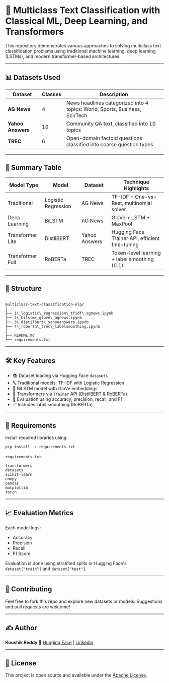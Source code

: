 # 🧠 Multiclass Text Classification with Classical ML, Deep Learning, and Transformers

This repository demonstrates various approaches to solving multiclass text classification problems using traditional machine learning, deep learning (LSTMs), and modern transformer-based architectures.

---

## 📊 Datasets Used

| Dataset           | Classes | Description                                                                 |
|-------------------|---------|-----------------------------------------------------------------------------|
| **AG News**       | 4       | News headlines categorized into 4 topics: World, Sports, Business, Sci/Tech |
| **Yahoo Answers** | 10      | Community QA text, classified into 10 topics                                |
| **TREC**          | 6       | Open-domain factoid questions classified into coarse question types         |

---

## 📌 Summary Table

| Model Type       | Model               | Dataset       | Technique Highlights                                |
|------------------|---------------------|---------------|-----------------------------------------------------|
| Traditional      | Logistic Regression | AG News       | TF-IDF + One-vs-Rest, multinomial solver            |
| Deep Learning    | BiLSTM              | AG News       | GloVe + LSTM + MaxPool                              |
| Transformer Lite | DistilBERT          | Yahoo Answers | Hugging Face Trainer API, efficient fine-tuning     |
| Transformer Full | RoBERTa             | TREC          | Token-level learning + label smoothing (0.1)        |

---

## 📂 Structure

```

multiclass-text-classification-nlp/
│
├── 1\_logistic\_regression\_tfidf\_agnews.ipynb
├── 2\_bilstm\_glove\_agnews.ipynb
├── 3\_distilbert\_yahooanswers.ipynb
├── 4\_roberta\_trec\_labelsmoothing.ipynb
│
├── README.md
└── requirements.txt

````

---

## 🛠️ Key Features

- 📚 Dataset loading via Hugging Face `datasets`
- 🔤 Traditional models: TF-IDF with Logistic Regression
- 🔁 BiLSTM model with GloVe embeddings
- 🤗 Transformers via `Trainer` API (DistilBERT & RoBERTa)
- 🧪 Evaluation using accuracy, precision, recall, and F1
- ✅ Includes label smoothing (RoBERTa)

---

## 🚀 Requirements

Install required libraries using:

```bash
pip install -r requirements.txt
````

`requirements.txt`:

```
transformers
datasets
scikit-learn
numpy
pandas
matplotlib
torch
```

---

## 📈 Evaluation Metrics

Each model logs:

* Accuracy
* Precision
* Recall
* F1 Score

Evaluation is done using stratified splits or Hugging Face's `dataset["train"]` and `dataset["test"]`.

---

## 🤝 Contributing

Feel free to fork this repo and explore new datasets or models. Suggestions and pull requests are welcome!

---

## ✍️ Author

**Koushik Reddy**
🔗 [Hugging Face](https://huggingface.co/Koushim) | [LinkedIn](https://www.linkedin.com/in/koushik-reddy-k-790938257)

---

## 📌 License

This project is open source and available under the [Apache License](LICENSE).

````
